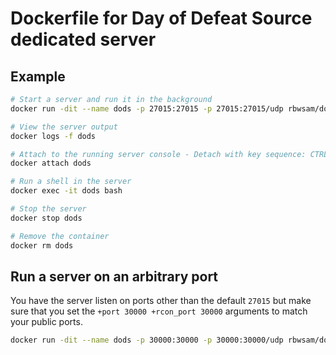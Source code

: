 # Dockerfile for Day of Defeat Source dedicated server

## Example

```bash
# Start a server and run it in the background
docker run -dit --name dods -p 27015:27015 -p 27015:27015/udp rbwsam/dods:latest +hostname SERVER_NAME +map dod_avalanche +maxplayers 10 +rcon_password RCON_PASSWORD

# View the server output
docker logs -f dods

# Attach to the running server console - Detach with key sequence: CTRL-p CTRL-q
docker attach dods

# Run a shell in the server
docker exec -it dods bash

# Stop the server
docker stop dods

# Remove the container
docker rm dods
```

## Run a server on an arbitrary port
You have the server listen on ports other than the default `27015` but make sure that you set the `+port 30000 +rcon_port 30000` arguments to match your public ports.

```bash
docker run -dit --name dods -p 30000:30000 -p 30000:30000/udp rbwsam/dods:latest +port 30000 +rcon_port 30000 +hostname SERVER_NAME +map dod_avalanche +maxplayers 10 +rcon_password RCON_PASSWORD
```
